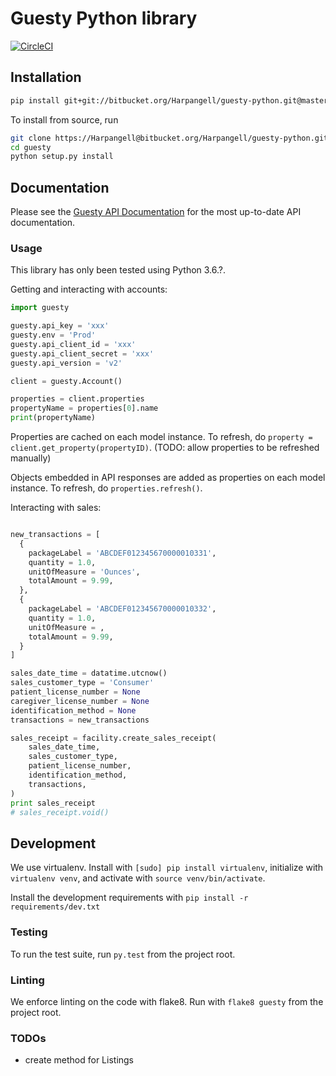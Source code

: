 # Guesty Python library

[![CircleCI](https://circleci.com/bb/Harpangell/guesty-python/tree/master.svg?style=svg&circle-token=3e47a0118e8b37d59b9dae0d884468d3f8f94c99)](https://circleci.com/bb/Harpangell/guesty-python/tree/master)

## Installation

```bash
pip install git+git://bitbucket.org/Harpangell/guesty-python.git@master
```

To install from source, run

```bash
git clone https://Harpangell@bitbucket.org/Harpangell/guesty-python.git
cd guesty
python setup.py install
```

## Documentation

Please see the [Guesty API Documentation](https://api-co.guesty.com/Documentation/#getting-started) for the most up-to-date API documentation.

### Usage

This library has only been tested using Python 3.6.?.

Getting and interacting with accounts:

```python
import guesty

guesty.api_key = 'xxx'
guesty.env = 'Prod'
guesty.api_client_id = 'xxx'
guesty.api_client_secret = 'xxx'
guesty.api_version = 'v2'

client = guesty.Account()

properties = client.properties
propertyName = properties[0].name
print(propertyName)
```

Properties are cached on each model instance. To refresh, do `property = client.get_property(propertyID)`. (TODO: allow properties to be refreshed manually)

Objects embedded in API responses are added as properties on each model instance. To refresh, do `properties.refresh()`.

Interacting with sales:

```python

new_transactions = [
  {
    packageLabel = 'ABCDEF012345670000010331',
    quantity = 1.0,
    unitOfMeasure = 'Ounces',
    totalAmount = 9.99,
  },
  {
    packageLabel = 'ABCDEF012345670000010332',
    quantity = 1.0,
    unitOfMeasure = ,
    totalAmount = 9.99,
  }
]

sales_date_time = datatime.utcnow()
sales_customer_type = 'Consumer'
patient_license_number = None
caregiver_license_number = None
identification_method = None
transactions = new_transactions

sales_receipt = facility.create_sales_receipt(
    sales_date_time,
    sales_customer_type,
    patient_license_number,
    identification_method,
    transactions,
)
print sales_receipt
# sales_receipt.void()
```

## Development

We use virtualenv. Install with `[sudo] pip install virtualenv`, initialize with `virtualenv venv`, and activate with `source venv/bin/activate`.

Install the development requirements with `pip install -r requirements/dev.txt`

### Testing

To run the test suite, run `py.test` from the project root.

### Linting

We enforce linting on the code with flake8. Run with `flake8 guesty` from the project root.

### TODOs

- create method for Listings
